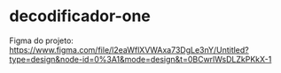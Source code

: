 # decodificador-one
Figma do projeto: https://www.figma.com/file/l2eaWflXVWAxa73DgLe3nY/Untitled?type=design&node-id=0%3A1&mode=design&t=0BCwrlWsDLZkPKkX-1
